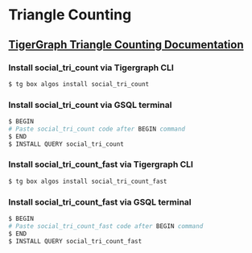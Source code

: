 # Triangle Counting
## [TigerGraph Triangle Counting Documentation](https://docs.tigergraph.com/tigergraph-platform-overview/graph-algorithm-library#triangle-counting)

### Install social_tri_count via Tigergraph CLI

```bash
$ tg box algos install social_tri_count
```

### Install social_tri_count via GSQL terminal

```bash
$ BEGIN
# Paste social_tri_count code after BEGIN command
$ END 
$ INSTALL QUERY social_tri_count
```
### Install social_tri_count_fast via Tigergraph CLI

```bash
$ tg box algos install social_tri_count_fast
```

### Install social_tri_count_fast via GSQL terminal

```bash
$ BEGIN
# Paste social_tri_count_fast code after BEGIN command
$ END 
$ INSTALL QUERY social_tri_count_fast
```